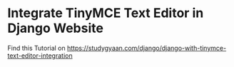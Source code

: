 # Integrate TinyMCE Text Editor in Django Website

Find this Tutorial on https://studygyaan.com/django/django-with-tinymce-text-editor-integration
